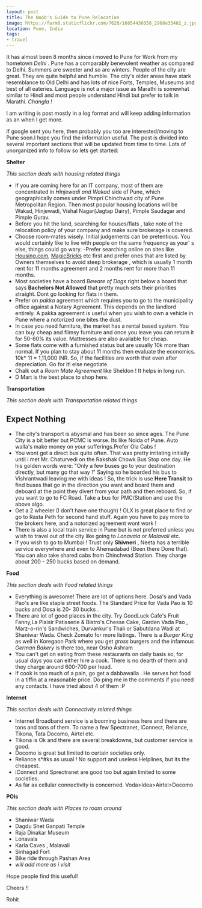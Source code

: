 ```yaml
---
layout: post
title: The Noob's Guide to Pune Relocation
image: https://farm8.staticflickr.com/7620/16854436058_2968e35402_z.jpg 
location: Pune, India
tags:
- travel
---
```



It has almost been 8 months since i moved to Pune for Work from my hometown *Delhi* . Pune has a comparably benevolent weather as compared to Delhi. Summers are sweeter and so are winters. People of the city are great. They are quite helpful and humble. The city's older areas have stark resemblance to Old Delhi and has lots of nice Forts, Temples, Museums and best of all eateries. Language is not a major issue as Marathi is somewhat similar to Hindi and most people understand Hindi but prefer to talk in Marathi. *Changla !* 

I am writing is post mostly in a log format and will keep adding information as an when I get more. 

If google sent you here, then probably you too are interested/moving to Pune soon.I hope you find the information useful. The post is divided into several important sections that will be updated from time to time. Lots of unorganized info to follow so lets get started:

**Shelter**

*This section deals with housing related things*

- If you are coming here for an IT company, most of them are concentrated in *Hinjewadi and Wakad* side of Pune, which geographically comes under Pimpri Chinchwad city of Pune Metropolitan Region. Then most popular housing locations will be Wakad, Hinjewadi, Vishal Nagar(Jagtap Dairy), Pimple Saudagar and Pimple Gurav.
- Before you hit the land, searching for houses/flats , take note of the relocation policy of your company and make sure brokerage is covered.
- Choose room-mates wisely. Initial judgements can be pretentious. You would certainly like to live with people on the same frequency as your' s else, things could go wary. 
-Prefer searching online on sites like [Housing.com](http://housing.com/), [MagicBricks](http://www.magicbricks.com) etc first and prefer ones that are listed by Owners themselves to avoid steep brokerage , which is usually 1 month rent for 11 months agreement and 2 months rent for more than 11 months.
- Most societies have a board *Beware of Dogs* right below a board that says **Bachelors Not Allowed** that pretty much sets their priorities straight. Dont go looking for flats in them.
- Prefer on *pakka* agreement which requires you to go to the municipality office against a Notary Agreement. This depends on the landlord entirely. A pakka agreement is useful when you wish to own a vehicle in Pune where a notorized one bites the dust.
- In case you need furniture, the market has a rental based system. You can buy cheap and flimsy furniture and once you leave you can return it for 50-60% its value. Mattresses are also available for cheap.
- Some flats come with a furnished status but are usually 10k more than normal. If you plan to stay about 11 months then evaluate the economics. 10k* 11 = 1,11,000 INR. So, if the facilities are worth that even after depreciation. Go for it! else negotiate. 
- Chalk out a *Room Mate Agreement* like Sheldon ! It helps in long run.
- D Mart is the best place to shop here.

**Transportation**

*This section deals with Transportation related things*

Expect Nothing
--------------

- The city's transport is abysmal and has been so since ages. The Pune City is a bit better but PCMC is worse. Its like Noida of Pune. Auto walla's make money on your sufferings.Prefer Ola Cabs !
- You wont get a direct bus quite often. That was pretty irritating initially until i met Mr. Chaturvedi on the Rakshak Chowk Bus Stop one day. He his golden words were:  "Only a few buses go to your destination directly, but many go that way !" Saying so he boarded his bus to Vishrantwadi leaving me with ideas ! So, the trick is use **Here Transit** to find buses that go in the direction you want and board them and deboard at the point they divert from your path and then reboard. So, if you want to go to FC Road. Take a bus for PMC/Station and use the above algo.
- Get a 2 wheeler (I don’t have one though) ! OLX is great place to find or go to Rasta Peth for second hand stuff. Again you have to pay more to the brokers here, and a notorized agreement wont work !
- There is also a local train service in Pune but is not preferred unless you wish to travel out of the city like going to *Lonavala* or *Malavali* etc.
- If you wish to go to Mumbai ! Trust only **Shivneri** , Neeta has a terrible service everywhere and even to Ahemadabad (Been there Done that). You can also take shared cabs from Chinchwad Station. They charge about 200 - 250 bucks based on demand. 
  
**Food**

*This section deals with Food related things*

- Everything is awesome! There are lot of options here. Dosa's and Vada Pao's are like staple street foods. The Standard Price for Vada Pao is 10 bucks and Dosa is 20- 30 bucks .
- There are lot of good places in the city. Try GoodLuck Cafe's Fruit Fanny,La Plaisir Patisserie & Bistro's Chesse Cake, Garden Vada Pao , Marz-o-rin's Sandwiches, Durvankur's Thali or Sabutdana Wadi at Shaniwar Wada. Check Zomato for more listings. There is a *Burger King* as well in Koregaon Park where you get *gross* burgers and the infamous *German Bakery* is there too, near Osho Ashram 
- You can't get on eating from these restaurants on daily basis so, for usual days you can either hire a cook. There is no dearth of them and they charge around 600-700 per head. 
- If cook is too much of a pain, go get a dabbawalla . He serves hot food in a tiffin at a reasonable price. Do ping me in the comments if you need any contacts. I have tried about 4 of them :P

**Internet**

*This section deals with Connectivity related things*

- Internet Broadband service is a booming business here and there are tons and tons of them. To name a few Spectranet, iConnect, Reliance, Tikona, Tata Docomo, Airtel etc.
- Tikona is Ok and there are several breakdowns, but customer service is good.
- Docomo is great but limited to certain societies only.
- Reliance s*#ks as usual ! No support and useless Helplines, but its the cheapest.
- iConnect and Sprectranet are good too but again limited to some societies.
- As far as cellular connectivity is concerned. Voda>Idea>Airtel>Docomo


**POIs**


*This section deals with Places to roam around*

- Shaniwar Wada
- Dagdu Shet Ganpati Temple
- Raja Dinakar Museum 
- Lonavala
- Karla Caves , Malavali
- Sinhagad Fort
- Bike ride through Pashan Area
- *will add more as i visit*


Hope people find this useful!


Cheers !!

Rohit 







 
